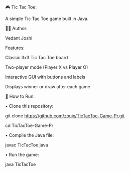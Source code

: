 🎮 Tic Tac Toe:

A simple Tic Tac Toe game built in Java.

👨‍💻 Author:

Vedant Joshi

Features:

Classic 3x3 Tic Tac Toe board

Two-player mode (Player X vs Player O)

Interactive GUI with buttons and labels

Displays winner or draw after each game

🚀 How to Run:

• Clone this repository:

git clone https://github.com/zouix/TicTacToe-Game-Pr.git

cd TicTacToe-Game-Pr

• Compile the Java file:

javac TicTacToe.java

• Run the game:

java TicTacToe

